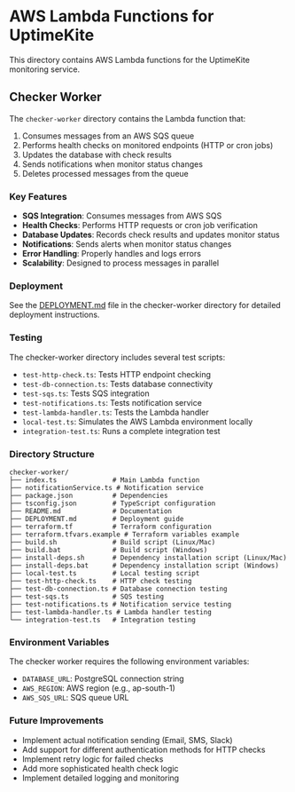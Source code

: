 # AWS Lambda Functions for UptimeKite

This directory contains AWS Lambda functions for the UptimeKite monitoring service.

## Checker Worker

The `checker-worker` directory contains the Lambda function that:

1. Consumes messages from an AWS SQS queue
2. Performs health checks on monitored endpoints (HTTP or cron jobs)
3. Updates the database with check results
4. Sends notifications when monitor status changes
5. Deletes processed messages from the queue

### Key Features

- **SQS Integration**: Consumes messages from AWS SQS
- **Health Checks**: Performs HTTP requests or cron job verification
- **Database Updates**: Records check results and updates monitor status
- **Notifications**: Sends alerts when monitor status changes
- **Error Handling**: Properly handles and logs errors
- **Scalability**: Designed to process messages in parallel

### Deployment

See the [DEPLOYMENT.md](checker-worker/DEPLOYMENT.md) file in the checker-worker directory for detailed deployment instructions.

### Testing

The checker-worker directory includes several test scripts:

- `test-http-check.ts`: Tests HTTP endpoint checking
- `test-db-connection.ts`: Tests database connectivity
- `test-sqs.ts`: Tests SQS integration
- `test-notifications.ts`: Tests notification service
- `test-lambda-handler.ts`: Tests the Lambda handler
- `local-test.ts`: Simulates the AWS Lambda environment locally
- `integration-test.ts`: Runs a complete integration test

### Directory Structure

```
checker-worker/
├── index.ts              # Main Lambda function
├── notificationService.ts # Notification service
├── package.json          # Dependencies
├── tsconfig.json         # TypeScript configuration
├── README.md             # Documentation
├── DEPLOYMENT.md         # Deployment guide
├── terraform.tf          # Terraform configuration
├── terraform.tfvars.example # Terraform variables example
├── build.sh              # Build script (Linux/Mac)
├── build.bat             # Build script (Windows)
├── install-deps.sh       # Dependency installation script (Linux/Mac)
├── install-deps.bat      # Dependency installation script (Windows)
├── local-test.ts         # Local testing script
├── test-http-check.ts    # HTTP check testing
├── test-db-connection.ts # Database connection testing
├── test-sqs.ts           # SQS testing
├── test-notifications.ts # Notification service testing
├── test-lambda-handler.ts # Lambda handler testing
└── integration-test.ts   # Integration testing
```

### Environment Variables

The checker worker requires the following environment variables:

- `DATABASE_URL`: PostgreSQL connection string
- `AWS_REGION`: AWS region (e.g., ap-south-1)
- `AWS_SQS_URL`: SQS queue URL

### Future Improvements

- Implement actual notification sending (Email, SMS, Slack)
- Add support for different authentication methods for HTTP checks
- Implement retry logic for failed checks
- Add more sophisticated health check logic
- Implement detailed logging and monitoring
